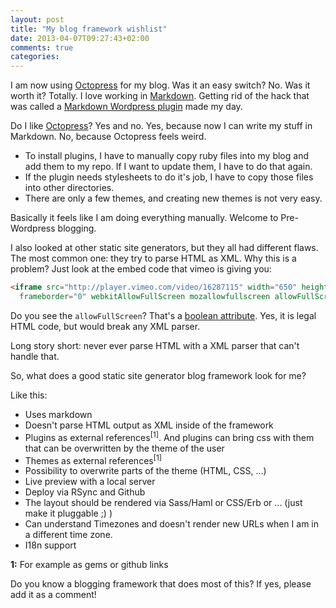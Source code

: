 ```yaml
---
layout: post
title: "My blog framework wishlist"
date: 2013-04-07T09:27:43+02:00
comments: true
categories: 
---
```

I am now using [Octopress](http://octopress.org) for my blog. Was it an easy
switch? No. Was it worth it? Totally. I love working in [Markdown](http://daringfireball.net/projects/markdown/).
Getting rid of the hack that was called a [Markdown Wordpress plugin](http://michelf.ca/projects/php-markdown/) 
made my day. 

Do I like [Octopress](http://octopress.org)? Yes and no. Yes, because now I 
can write my stuff in Markdown. No, because Octopress feels weird. 

<!-- More -->

* To install plugins, I have to manually copy ruby files into my blog and 
  add them to my repo. If I want to update them, I have to do that again.
* If the plugin needs stylesheets to do it's job, I have to copy those
  files into other directories.
* There are only a few themes, and creating new themes is not very easy.

Basically it feels like I am doing everything manually. Welcome to Pre-Wordpress
blogging.

I also looked at other static site generators, but they all had different flaws. The most
common one: they try to parse HTML as XML. Why this is a problem? Just look at the
embed code that vimeo is giving you:

``` html
<iframe src="http://player.vimeo.com/video/16287115" width="650" height="366" 
  frameborder="0" webkitAllowFullScreen mozallowfullscreen allowFullScreen></iframe>
```

Do you see the `allowFullScreen`? That's a [boolean attribute](http://www.w3.org/html/wg/drafts/html/master/infrastructure.html#boolean-attributes).
Yes, it is legal HTML code, but would break any XML parser.

Long story short: never ever parse HTML with a XML parser that can't handle that.

So, what does a good static site generator blog framework look for me?

Like this:

* Uses markdown
* Doesn't parse HTML output as XML inside of the framework
* Plugins as external references<sup>[1]</sup>. And plugins can bring css with them that can be 
  overwritten by the theme of the user
* Themes as external references<sup>[1]</sup>
* Possibility to overwrite parts of the theme (HTML, CSS, ...)
* Live preview with a local server
* Deploy via RSync and Github
* The layout should be rendered via Sass/Haml or CSS/Erb or ... (just make it pluggable ;) )
* Can understand Timezones and doesn't render new URLs when I am in a different time zone.
* I18n support

**1:** For example as gems or github links

Do you know a blogging framework that does most of this? If yes, please add it as a comment!
